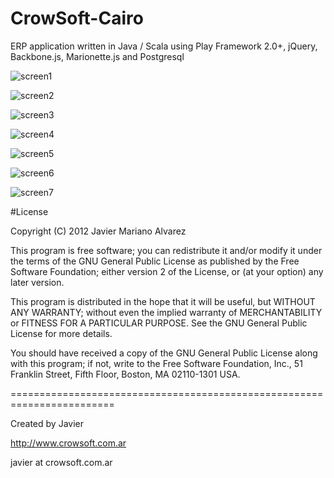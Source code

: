 CrowSoft-Cairo
==============

ERP application written in Java / Scala using Play Framework 2.0+, jQuery, Backbone.js, Marionette.js and Postgresql

![screen1](https://cloud.githubusercontent.com/assets/1075455/12122561/a0b1475c-b3ba-11e5-8972-9cdba7ce462e.png)

![screen2](https://cloud.githubusercontent.com/assets/1075455/12122579/b65f6ade-b3ba-11e5-8cc9-966508b32a35.png)

![screen3](https://cloud.githubusercontent.com/assets/1075455/12122594/c9ec6cdc-b3ba-11e5-8d82-5508ca78801a.png)

![screen4](https://cloud.githubusercontent.com/assets/1075455/12122605/dfea96ee-b3ba-11e5-95ae-9274fbf11c71.png)

![screen5](https://cloud.githubusercontent.com/assets/1075455/12122620/f2ca12a8-b3ba-11e5-8b22-633c573a61f4.png)

![screen6](https://cloud.githubusercontent.com/assets/1075455/12122825/3716e728-b3bc-11e5-9cee-8e87ddeb004e.png)

![screen7](https://cloud.githubusercontent.com/assets/1075455/12122834/483d3566-b3bc-11e5-85aa-f03bc314fa7a.png)

#License

Copyright (C) 2012  Javier Mariano Alvarez

This program is free software; you can redistribute it and/or modify
it under the terms of the GNU General Public License as published by
the Free Software Foundation; either version 2 of the License, or
(at your option) any later version.

This program is distributed in the hope that it will be useful,
but WITHOUT ANY WARRANTY; without even the implied warranty of
MERCHANTABILITY or FITNESS FOR A PARTICULAR PURPOSE.  See the
GNU General Public License for more details.

You should have received a copy of the GNU General Public License along
with this program; if not, write to the Free Software Foundation, Inc.,
51 Franklin Street, Fifth Floor, Boston, MA 02110-1301 USA.

========================================================================

Created by Javier

http://www.crowsoft.com.ar

javier at crowsoft.com.ar

